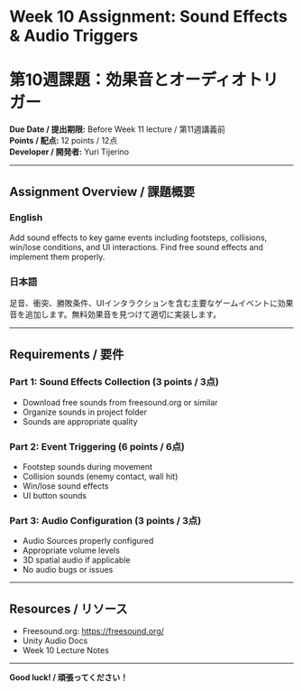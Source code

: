 # Week 10 Assignment: Sound Effects & Audio Triggers
# 第10週課題：効果音とオーディオトリガー

**Due Date / 提出期限:** Before Week 11 lecture / 第11週講義前  
**Points / 配点:** 12 points / 12点  
**Developer / 開発者:** Yuri Tijerino

---

## Assignment Overview / 課題概要

### English
Add sound effects to key game events including footsteps, collisions, win/lose conditions, and UI interactions. Find free sound effects and implement them properly.

### 日本語
足音、衝突、勝敗条件、UIインタラクションを含む主要なゲームイベントに効果音を追加します。無料効果音を見つけて適切に実装します。

---

## Requirements / 要件

### Part 1: Sound Effects Collection (3 points / 3点)
- Download free sounds from freesound.org or similar
- Organize sounds in project folder
- Sounds are appropriate quality

### Part 2: Event Triggering (6 points / 6点)
- Footstep sounds during movement
- Collision sounds (enemy contact, wall hit)
- Win/lose sound effects
- UI button sounds

### Part 3: Audio Configuration (3 points / 3点)
- Audio Sources properly configured
- Appropriate volume levels
- 3D spatial audio if applicable
- No audio bugs or issues

---

## Resources / リソース

- Freesound.org: https://freesound.org/
- Unity Audio Docs
- Week 10 Lecture Notes

---

**Good luck! / 頑張ってください！**

